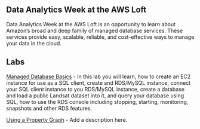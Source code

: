 ## Data Analytics Week at the AWS Loft

Data Analytics Week at the AWS Loft is an opportunity to learn about Amazon’s broad and deep family of managed database services. These services provide easy, scalable, reliable, and cost-effective ways to manage your data in the cloud.

## Labs

[Managed Database Basics](https://github.com/wrbaldwin/db-week/blob/master/Labs/managed-database-basics.md) - In this lab you will learn, how to create an EC2 instance for use as a SQL client, create and RDS/MySQL instance, connect your SQL client instance to you RDS/MySQL instance, create a database and load a public Landsat dataset into it, and query your database using SQL, how to use the RDS console including stopping, starting, monitoring, snapshots and other RDS features.

[Using a Property Graph](https://github.com/paulfryer/neptune-developer-workshop/blob/master/Labs/Airports/README.md) - 
Add a description here.
